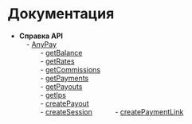 # Документация

* <b>Справка API</b><br/>
        &#8195;- [AnyPay](api-reference/anypay.md)<br/>
           &#8195;&#8195;&#8195;- [getBalance](api-reference/balance.md)<br/>
           &#8195;&#8195;&#8195;- [getRates](api-reference/rates.md)<br/>
           &#8195;&#8195;&#8195;- [getCommissions](api-reference/commission.md)<br/>
           &#8195;&#8195;&#8195;- [getPayments](api-reference/payments.md)<br/>
           &#8195;&#8195;&#8195;- [getPayouts](api-reference/payouts.md)<br/>
           &#8195;&#8195;&#8195;- [getIps](api-reference/Ips.md)<br/>
           &#8195;&#8195;&#8195;- [createPayout](api-reference/create_payout.md)<br/>
           &#8195;&#8195;&#8195;- [createSession](api-reference/server.md)
           &#8195;&#8195;&#8195;- [createPaymentLink](api-reference/link.md)